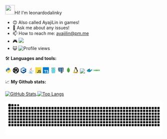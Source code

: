 <img src="https://raw.githubusercontent.com/iampavangandhi/iampavangandhi/master/gifs/Hi.gif" width="30px" height="30px">Hi! I'm leonardodalinky

* 😊 Also called AyajiLin in games!
* 💬 Ask me about any issues!
* 📫 How to reach me: [ayajilin@pm.me](mailto:ayajilin@pm.me)
* 🎮 ![](https://dcbadge.vercel.app/api/shield/563254318585610240?style=flat)
* 😺 ![Profile views](https://komarev.com/ghpvc/?username=leonardodalinky&color=brightgreen)

🛠 **Languages and tools:**  

[<code><img height="20" src="https://raw.githubusercontent.com/devicons/devicon/master/icons/python/python-original.svg"></code>](https://www.python.org/)
[<code><img height="20" src="https://raw.githubusercontent.com/devicons/devicon/master/icons/rust/rust-plain.svg"></code>](https://www.rust-lang.org/)
[<code><img height="20" src="https://raw.githubusercontent.com/devicons/devicon/master/icons/cplusplus/cplusplus-original.svg"></code>](https://cplusplus.com/)
[<code><img height="20" src="https://raw.githubusercontent.com/devicons/devicon/master/icons/java/java-original.svg"></code>](https://www.java.com/)
[<code><img height="20" src="https://raw.githubusercontent.com/devicons/devicon/master/icons/javascript/javascript-original.svg"></code>](https://www.javascript.com/)
[<code><img height="20" src="https://raw.githubusercontent.com/devicons/devicon/master/icons/typescript/typescript-original.svg"></code>](https://www.typescriptlang.org/)
[<code><img height="20" src="https://raw.githubusercontent.com/devicons/devicon/master/icons/go/go-original.svg"></code>](https://go.dev/)
[<code><img height="20" src="https://raw.githubusercontent.com/devicons/devicon/master/icons/postgresql/postgresql-original.svg"></code>](https://www.postgresql.org/)
[<code><img height="20" src="https://raw.githubusercontent.com/devicons/devicon/master/icons/mongodb/mongodb-original.svg"></code>](https://www.mongodb.com/)
[<code><img height="20" src="https://raw.githubusercontent.com/devicons/devicon/master/icons/linux/linux-original.svg"></code>](https://www.linux.org/)
[<code><img height="20" src="https://avatars.githubusercontent.com/u/5167332"></code>](https://manjaro.org/)
[<code><img height="20" src="https://raw.githubusercontent.com/devicons/devicon/master/icons/docker/docker-original.svg"></code>](https://www.docker.com/)
[<code><img height="20" src="https://raw.githubusercontent.com/devicons/devicon/master/icons/nginx/nginx-original.svg"></code>](https://www.nginx.com/)

📈 **My Github stats:**

<a href="https://github.com/leonardodalinky/">
  <img align="center" alt="GitHub Stats" src="https://github-readme-stats.vercel.app/api?username=leonardodalinky&show_icons=true&bg_color=30,e96443,904e95&title_color=fff&text_color=fff&include_all_commits=true&count_private=true" />
</a>

<a href="https://github.com/leonardodalinky/">
  <img align="center" alt="Top Langs" src="https://github-readme-stats.vercel.app/api/top-langs/?username=leonardodalinky&layout=compact&theme=dracula&langs_count=6&exclude_repo=lpsolve-android" />
</a>

![Snake animation](https://raw.githubusercontent.com/leonardodalinky/leonardodalinky/snake/github-contribution-grid-snake.svg)
